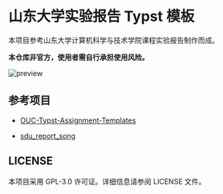 # 山东大学实验报告 Typst 模板

本项目参考山东大学计算机科学与技术学院课程实验报告制作而成。

**本仓库非官方，使用者需自行承担使用风险。**

![preview](/example/figures/main.png)

## 参考项目

- [OUC-Typst-Assignment-Templates](https://github.com/hongjr03/OUC-Typst-Assignment-Templates)

- [sdu_report_song](https://github.com/Naylenv/sdu_report_song)


## LICENSE

本项目采用 GPL-3.0 许可证。详细信息请参阅 LICENSE 文件。